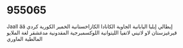 # 955065
Jaall ää إيطالي إيليا اليابانية الجاوية الكانادا الكازاخستانية الخمير الكورية كردي قيرغيزستان لاو لاتيني لاتفيا الليتوانية اللوكسمبرجية المقدونية مدغشقر لغة الملايو المالطية الماوري
